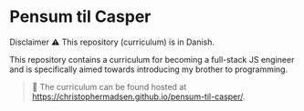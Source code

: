 # Pensum til Casper

Disclaimer :warning: This repository (curriculum) is in Danish.

This repository contains a curriculum for becoming a full-stack JS engineer and is specifically aimed towards introducing my brother to programming.

> :book: The curriculum can be found hosted at https://christophermadsen.github.io/pensum-til-casper/.
